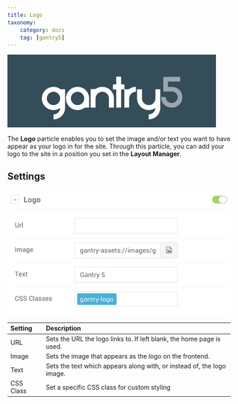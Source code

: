 ```yaml
---
title: Logo
taxonomy:
    category: docs
    tag: [gantry5]
---
```


![Logo](logo.png?classes=shadow,border)

The **Logo** particle enables you to set the image and/or text you want to have appear as your logo in for the site. Through this particle, you can add your logo to the site in a position you set in the **Layout Manager**. 

Settings
-----

![Settings](logo_settings.png?classes=shadow,border)

| Setting   | Description                                                            |
| :-----    | :-----                                                                 |
| URL       | Sets the URL the logo links to. If left blank, the home page is used.  |
| Image     | Sets the image that appears as the logo on the frontend.               |
| Text      | Sets the text which appears along with, or instead of, the logo image. |
| CSS Class | Set a specific CSS class for custom styling                            |
